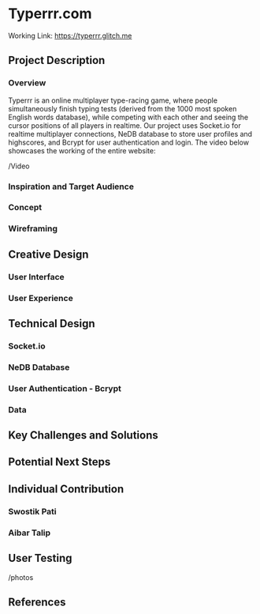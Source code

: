 # Typerrr.com

Working Link: https://typerrr.glitch.me

## Project Description

### Overview

Typerrr is an online multiplayer type-racing game, where people simultaneously finish typing tests (derived from the 1000 most spoken English words database), while competing with each other and seeing the cursor positions of all players in realtime. Our project uses Socket.io for realtime multiplayer connections, NeDB database to store user profiles and highscores, and Bcrypt for user authentication and login. The video below showcases the working of the entire website:

/Video

### Inspiration and Target Audience

### Concept

### Wireframing 

## Creative Design

### User Interface

### User Experience

## Technical Design

### Socket.io

### NeDB Database

### User Authentication - Bcrypt

### Data 

## Key Challenges and Solutions

## Potential Next Steps

## Individual Contribution

### Swostik Pati

### Aibar Talip

## User Testing
/photos

## References


